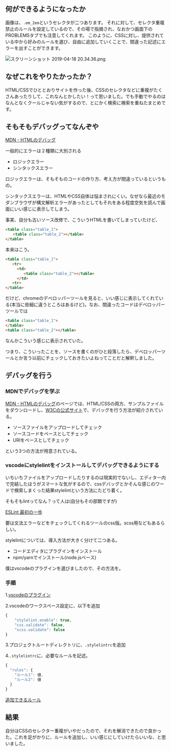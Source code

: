 ## 何ができるようになったか
画像は、```.em_2em```というセレクタが二つあります。
それに対して、セレクタ重複禁止のルールを設定しているので、その場で指摘され、なおかつ画面下のPROBLEMSタブでも注意してくれます。
このように、CSSに対し、提供されている中から好みのルールを選び、自由に追加していくことで、間違った記述にエラーを出すことができます。

![スクリーンショット 2019-04-18 20.34.36.png](https://qiita-image-store.s3.ap-northeast-1.amazonaws.com/0/295360/1e9a8ad5-b282-6f86-c2ea-f9a32caf7416.png)

## なぜこれをやりたかったか？
HTML/CSSでひととおりサイトを作った後、CSSのセレクタなどに重複がたくさんあったりして、これなんとかしたい！って思いました。でも手動でやるのはなんとなくクールじゃない気がするので、とにかく検索に検索を重ねたまとめです。



## そもそもデバッグってなんぞや

[MDN - HTMLのデバッグ](<https://developer.mozilla.org/ja/docs/Learn/HTML/Introduction_to_HTML/Debugging_HTML#Debugging_isn't_scary>)

一般的にエラーは２種類に大別される

- ロジックエラー
- シンタックスエラー

ロジックエラーは、そもそものコードの作り方、考え方が間違っているというもの。

シンタックスエラーは、HTMLやCSS自体は悩まされにくい。なぜなら最近のモダンブラウザが構文解析エラーがあったとしてもそれをある程度空気を読んで画面にいい感じに表示してしまう。

事実、自分も古いソース改修で、こういうHTMLを書いてしまっていたけど、

```html
<table class="table_1">
　　<table class="table_2"></table>
</table>
```

本来はこう。



```html
<table class="table_1">
   <tr>
     <td>
    	<table class="table_2"></table>
     </td>
   <tr>
</table>
```



だけど、chromeのデベロッパーツールを見ると、いい感じに表示してくれている(本当に些細に違うところはあるけど)。なお、間違ったコードはデベロッパーツールでは

```html
<table class="table_1">
</table>
<table class="table_2"></table>
```

なんかこういう感じに表示されていた。

つまり、こういったことを、ソースを書くのがひと段落したら、デベロッパーツールとか言う以前にチェックしておきたいよねってことだと解釈しました。



##  デバッグを行う
### MDNでデバッグを学ぶ

[MDN - HTMLのデバッグ](<https://developer.mozilla.org/ja/docs/Learn/HTML/Introduction_to_HTML/Debugging_HTML#Debugging_isn't_scary>)のページでは、HTML/CSSの両方、サンプルファイルをダウンロードし、[W3Cの公式サイト](<https://validator.w3.org/nu/#textarea>)で、デバッグを行う方法が紹介されている。

- ソースファイルをアップロードしてチェック
- ソースコードをペースとしてチェック
- URIをペースとしてチェック

という3つの方法が用意されている。



### vscodeにstylelintをインストールしてデバッグできるようにする

いちいちファイルをアップロードしたりするのは現実的でないし、エディター内で完結したほうがスマートな気がするので、cssデバッグとかそんな感じのワードで検索しまくった結果stylelintという方法にたどり着く。

そもそもlintってなん？って人は(自分もその部類ですが)

[ESLint 最初の一歩](<https://qiita.com/mysticatea/items/f523dab04a25f617c87d>)

要は文法エラーなどをチェックしてくれるツールのcss版。scss用などもあるらしい。

stylelintについては、導入方法が大きく分けて二つある。

- コードエディタにプラグインをインストール
- npm/yarnでインストール(node.jsベース)

僕はvscodeのプラグインを選びましたので、その方法を。

### 手順

1.[vscodeのプラグイン](https://marketplace.visualstudio.com/items?itemName=shinnn.stylelint#extension-settings)

2.vscodeのワークスペース設定に、以下を追加

   ```js
   {
       "stylelint.enable": true,
       "css.validate": false,
       "scss.validate": false
   }
   ```

3.プロジェクトルートディレクトリに、```.stylelintrc```を追加

4.```.stylelintrc```に、必要なルールを記述。

   ```js
   {
     "rules": {
       "ルール1": 値,
       "ルール2": 値
     }
   }
   ```

[追加できるルール](https://stylelint.io/user-guide/rules/#rules)



## 結果
自分はCSSのセレクター重複がいやだったので、それを解消できたので良かった。これを足がかりに、ルールを追加し、いい感じにしていけたらいいな、と思いました。